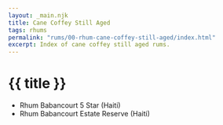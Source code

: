 ```yaml
---
layout: _main.njk
title: Cane Coffey Still Aged
tags: rhums
permalink: "rums/00-rhum-cane-coffey-still-aged/index.html"
excerpt: Index of cane coffey still aged rums.
---
```

<!-- markdownlint-disable MD025 -->
# {{ title }}
<!-- markdownlint-enable MD025 -->

<div class="index">

* Rhum Babancourt 5 Star (Haiti)
* Rhum Babancourt Estate Reserve (Haiti)

</div>
